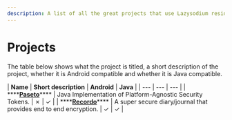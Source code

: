 ```yaml
---
description: A list of all the great projects that use Lazysodium reside on this page.
---
```


# Projects

The table below shows what the project is titled, a short description of the project, whether it is Android compatible and whether it is Java compatible.

| **Name** | **Short description** | **Android**  | **Java** |
| --- | --- | --- |
| \*\*\*\*[**Paseto**](https://paseto.io/)\*\*\*\* | Java Implementation of Platform-Agnostic Security Tokens.  | ✗ | ✓ |
| \*\*\*\*[**Recordo**](https://recordo.co)\*\*\*\* | A super secure diary/journal that provides end to end encryption. | ✓ | ✓ |

